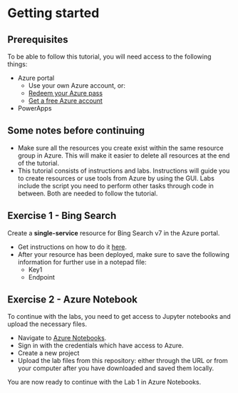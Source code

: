 # Getting started

## Prerequisites

To be able to follow this tutorial, you will need access to the following things:
- Azure portal
  - Use your own Azure account, or:
  - [Redeem your Azure pass](https://www.microsoftazurepass.com/)
  - [Get a free Azure account](https://azure.microsoft.com/en-us/free/search/?&ef_id=CjwKCAiArJjvBRACEiwA-Wiqq17wZL3A9eAofpFqFkucr_1RgjC_HPmPhawnW7tP0nmQmjyk7MCcaRoCp3UQAvD_BwE:G:s&OCID=AID2000098_SEM_MNHj2pvg&MarinID=MNHj2pvg_368942021164_azure%20free%20account_e_c__78993973800_kwd-300666823650&lnkd=Google_Azure_Brand&dclid=CLT7hr_AmeYCFclh0wody70Hgw)
- PowerApps

## Some notes before continuing

- Make sure all the resources you create exist within the same resource group in Azure. This will make it easier to delete all resources at the end of the tutorial.
- This tutorial consists of instructions and labs. Instructions will guide you to create resources or use tools from Azure by using the GUI. Labs include the script you need to perform other tasks through code in between. Both are needed to follow the tutorial.  


## Exercise 1 - Bing Search

Create a **single-service** resource for Bing Search v7 in the Azure portal. 
- Get instructions on how to do it [here](https://docs.microsoft.com/en-us/azure/cognitive-services/cognitive-services-apis-create-account?tabs=singleservice%2Cwindows).
- After your resource has been deployed, make sure to save the following information for further use in a notepad file:
  - Key1
  - Endpoint
  
## Exercise 2 - Azure Notebook

To continue with the labs, you need to get access to Jupyter notebooks and upload the necessary files.
- Navigate to [Azure Notebooks](https://notebooks.azure.com/).
- Sign in with the credentials which have access to Azure.
- Create a new project
- Upload the lab files from this repository: either through the URL or from your computer after you have downloaded and saved them locally.

You are now ready to continue with the Lab 1 in Azure Notebooks.
